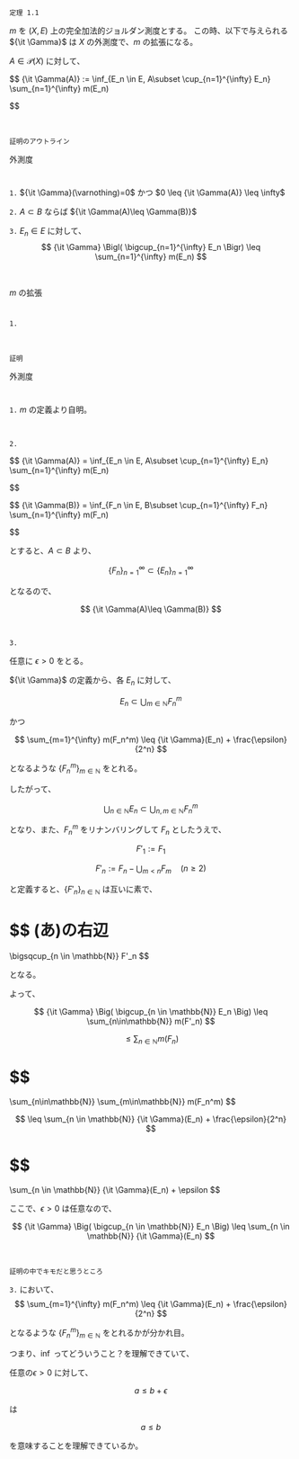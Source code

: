 
```
定理 1.1
```

$m$ を $(X, E)$ 上の完全加法的ジョルダン測度とする。
この時、以下で与えられる ${\it \Gamma}$ は $X$ の外測度で、$m$ の拡張になる。

$A \in \mathcal{P}(X)$ に対して、

$$
{\it \Gamma(A)} :=
    \inf_{E_n \in E, A\subset \cup_{n=1}^{\infty} E_n}
    \sum_{n=1}^{\infty} m(E_n)

$$

<br>


```
証明のアウトライン
```
外測度
#

```1.``` 
${\it \Gamma}(\varnothing)=0$ かつ 
$0 \leq {\it \Gamma(A)} \leq \infty$

```2.```
$A \subset B$ ならば ${\it \Gamma(A)\leq \Gamma(B)}$ 


```3.```
$E_n \in E$ に対して、
$$
{\it \Gamma} \Bigl(
    \bigcup_{n=1}^{\infty}
    E_n
    \Bigr)
\leq
\sum_{n=1}^{\infty}
    m(E_n)    
$$

<br>

$m$ の拡張
#

```1.```

<br>

```
証明
```

外測度
#

```1.```
$m$ の定義より自明。

<br>

```2.```

$$
{\it \Gamma(A)} =
    \inf_{E_n \in E, A\subset \cup_{n=1}^{\infty} E_n}
    \sum_{n=1}^{\infty} m(E_n)

$$

$$
{\it \Gamma(B)} =
    \inf_{F_n \in E, B\subset \cup_{n=1}^{\infty} F_n}
    \sum_{n=1}^{\infty} m(F_n)

$$

とすると、$A \subset B$ より、

$$
\{ F_n \}_{n=1}^{\infty}
\subset
\{ E_n \}_{n=1}^{\infty}
$$

となるので、

$$
{\it \Gamma(A)\leq \Gamma(B)}
$$



<br>

```3.```

任意に $\epsilon > 0$ をとる。

${\it \Gamma}$ の定義から、各 $E_n$ に対して、

$$
E_n
\subset
\bigcup_{m \in \mathbb{N}}
    F_n^m
$$

かつ

$$
\sum_{m=1}^{\infty}
    m(F_n^m)
\leq
{\it \Gamma}(E_n) + \frac{\epsilon}{2^n}
$$

となるような $\{F_n^m \}_{m \in \mathbb{N}}$ をとれる。

したがって、

$$
\bigcup_{n \in \mathbb{N}}
    E_n
\subset
\bigcup_{n, m \in \mathbb{N}}
    F_n^m
\tag{あ}
$$

となり、また、$F_n^m$ をリナンバリングして $F_n$ としたうえで、

$$
F'_1 := F_1
$$

$$
F'_n := F_n - \bigcup_{m<n} F_m
\quad(n\geq2)
$$

と定義すると、$\{F'_n \}_{n \in \mathbb{N}}$ は互いに素で、

$$
(あ)の右辺
=
\bigsqcup_{n \in \mathbb{N}}
    F'_n
$$

となる。

よって、

$$
{\it \Gamma} \Big(
    \bigcup_{n \in \mathbb{N}}
        E_n
\Big)
\leq
\sum_{n\in\mathbb{N}}
    m(F'_n)
$$

$$
\leq
\sum_{n\in\mathbb{N}}
    m(F_n)
$$

$$
=
\sum_{n\in\mathbb{N}}
    \sum_{m\in\mathbb{N}}
        m(F_n^m)
$$

$$
\leq
\sum_{n \in \mathbb{N}}
    {\it \Gamma}(E_n)
    +
    \frac{\epsilon}{2^n}
$$

$$
=
\sum_{n \in \mathbb{N}}
    {\it \Gamma}(E_n)
    +
    \epsilon
$$

ここで、$\epsilon > 0$ は任意なので、

$$
{\it \Gamma} \Big(
    \bigcup_{n \in \mathbb{N}}
        E_n
\Big)
\leq
\sum_{n \in \mathbb{N}}
    {\it \Gamma}(E_n)
$$

<br>

```
証明の中でキモだと思うところ
```
```3.``` において、
$$
\sum_{m=1}^{\infty}
    m(F_n^m)
\leq
{\it \Gamma}(E_n) + \frac{\epsilon}{2^n}
$$

となるような $\{F_n^m \}_{m \in \mathbb{N}}$ をとれるかが分かれ目。

つまり、$\inf$ ってどういうこと？を理解できていて、

任意の$\epsilon > 0$ に対して、

$$
a \leq b + \epsilon
$$

は

$$
a \leq b
$$

を意味することを理解できているか。